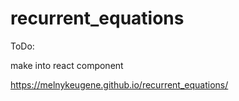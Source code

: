 # recurrent_equations
ToDo:

make into react component 

https://melnykeugene.github.io/recurrent_equations/
